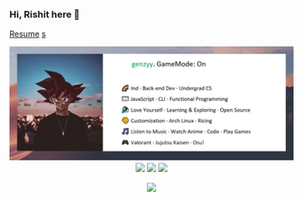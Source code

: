 ### Hi, Rishit here 👋
[Resume](https://resume.io/r/YtPC1xdlT)
[s](https://raw.githubusercontent.com/innng/innng/master/assets/profile.png)
<div align="center">
  <img src="/assets/github-image.jpg" alt="image" /> 
</div>
<div align="center">
  <a href="https://resume.io/r/YtPC1xdlT" target="_blank"><img align="center" src="https://img.shields.io/badge/-resume-pink?style=for-the-badge" /></a>
  <a href="https://www.linkedin.com/in/rishit-pandey/"><img align="center" src="https://img.shields.io/badge/-LinkedIn-green?style=for-the-badge" /></a>
  <a href="https://www.npmjs.com/package/@genzyy/anime-cli"><img align="center" src="https://img.shields.io/badge/-NPM-blueviolet?style=for-the-badge" /></a>
</div>
</br>
<div align="center">
<img align="center" src="https://github-readme-stats.vercel.app/api?username=genzyy&show_icons=true&theme=radical&count_private=true" />
</div>
